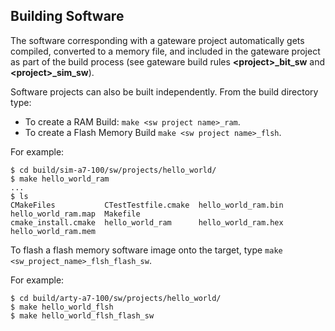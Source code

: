 Building Software
-----------------
The software corresponding with a gateware project automatically gets compiled, converted to a memory file, and included in the gateware project as part of the build process (see gateware build rules **<project\>_bit_sw** and **<project\>_sim_sw**). 

Software projects can also be built independently. From the build directory type:

- To create a RAM Build: `make <sw project name>_ram`.
- To create a Flash Memory Build `make <sw project name>_flsh`.

For example:

```
$ cd build/sim-a7-100/sw/projects/hello_world/
$ make hello_world_ram
...
$ ls
CMakeFiles           CTestTestfile.cmake  hello_world_ram.bin  hello_world_ram.map  Makefile
cmake_install.cmake  hello_world_ram      hello_world_ram.hex  hello_world_ram.mem
```

To flash a flash memory software image onto the target, type `make <sw_project_name>_flsh_flash_sw`.

For example:

```
$ cd build/arty-a7-100/sw/projects/hello_world/
$ make hello_world_flsh
$ make hello_world_flsh_flash_sw
```
